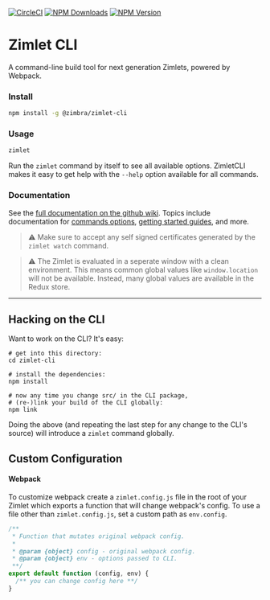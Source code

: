 [![CircleCI](https://circleci.com/gh/Zimbra/zimlet-cli.svg?style=shield&circle-token=770fdb94c5adb3ca436855b59c752a77fc4e7fed)](https://circleci.com/gh/Zimbra/zimlet-cli)
[![NPM Downloads](https://img.shields.io/npm/dm/@zimbra/zimlet-cli.svg?style=flat)](https://www.npmjs.com/package/@zimbra/zimlet-cli) [![NPM Version](https://img.shields.io/npm/v/@zimbra/zimlet-cli.svg?style=flat)](https://www.npmjs.com/package/@zimbra/zimlet-cli)

# Zimlet CLI

A command-line build tool for next generation Zimlets, powered by Webpack.

### Install

```sh
npm install -g @zimbra/zimlet-cli
```

### Usage

```sh
zimlet
```

Run the `zimlet` command by itself to see all available options. ZimletCLI makes it easy to get help with the `--help` option available for all commands.

### Documentation
See the [full documentation on the github wiki](https://github.com/Zimbra/zimlet-cli/wiki). Topics include documentation for [commands options](https://github.com/Zimbra/zimlet-cli/wiki/CLI-Commands), [getting started guides](https://github.com/Zimbra/zimlet-cli/wiki/Setup-A-Development-Environment), and more.

> :warning: Make sure to accept any self signed certificates generated by the `zimlet watch` command.

> :warning: The Zimlet is evaluated in a seperate window with a clean environment. This means common global values like `window.location` will not be available. Instead, many global values are available in the Redux store.

---

## Hacking on the CLI

Want to work on the CLI? It's easy:

```
# get into this directory:
cd zimlet-cli

# install the dependencies:
npm install

# now any time you change src/ in the CLI package,
# (re-)link your build of the CLI globally:
npm link
```

Doing the above (and repeating the last step for any change to the CLI's source) will introduce a `zimlet` command globally.

## Custom Configuration

#### Webpack

To customize webpack create a `zimlet.config.js` file in the root of your Zimlet which exports a function that will change webpack's config. To use a file other than `zimlet.config.js`, set a custom path as `env.config`.

```js
/**
 * Function that mutates original webpack config.
 *
 * @param {object} config - original webpack config.
 * @param {object} env - options passed to CLI.
 **/
export default function (config, env) {
  /** you can change config here **/
}
```
